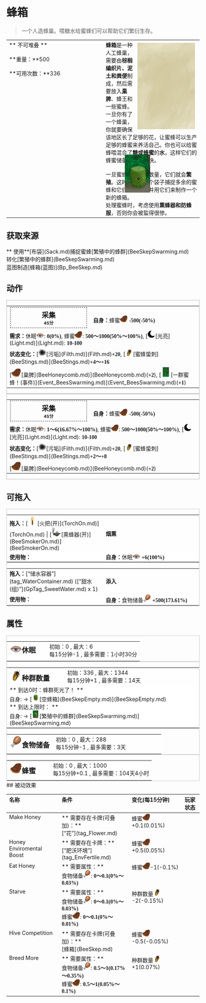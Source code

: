 # 蜂箱  
> 一个人造蜂巢。喂糖水给蜜蜂们可以帮助它们繁衍生存。  
  
<table class="table table-bordered" data-toggle="table"  data-show-header="false"><thead style="display:none"><tr ><th  style="width:50%;text-align:left;vertical-align:top;"  >title</th><th  style="width:50%;text-align:left;vertical-align:top;"  ></th></tr></thead><tr ><td  style="width:50%;text-align:left;vertical-align:top;"  >** 不可堆叠 **<br><br>**重量：**500<br><br>**可用次数：**336</td><td  style="width:50%;text-align:left;vertical-align:top;"  ><div style="float:right; margin:5px"><div class="gamecard" style="width:150px; height:225px;"><a href="BeeSkep.md" style="color:black"><img class="bg" decoding="async" src="../wiki/Sprite/BG_SandTop.png" href="a.md" style="max-width:150px;max-height:225px;"><img decoding="async" src="../wiki/Sprite/SkepBees.png" class="cardimageNoBack" style="transform: translate(-50%, 0%) scale(0.4398826979472141);"><span style="font-size: 25px;">蜂箱</span></a></div></div><b>蜂箱</b>是一种人工蜂巢，需要由<b>棕榈编织片、泥土和粪便</b>制成，然后需要放入<b>巢脾</b>、蜂王和一些蜜蜂。<br>一旦你有了一个蜂巢，你就要确保该地区长了足够的花，让蜜蜂可以生产足够的蜂蜜来养活自己。你也可以给蜜蜂喂混合了<b>糖或蜂蜜</b>的<b>水</b>，这样它们的蜂蜜储备增长得更快。<br><br>一旦蜜蜂达到最大数量，它们就会<b>繁殖</b>。这时可以用一个袋子捕捉多余的蜜蜂和它们的蜂后，并用它们来制作一个新的蜂箱。<br>处理蜜蜂时，考虑使用<b>熏蜂器和防蜂服</b>，否则你会被蜇得很惨。</td></tr></tbody></table>  
  
## 获取来源  
<div style="display:inline-block"><div class="gamedatalist" style="text-align:left;min-width:200px;min-height:0px;"><div style="display:inline-block"><div style="display:inline-block;vertical-align:middle;">** 使用**[布袋](Sack.md)捕捉蜜蜂</div><div style="display:inline-block;vertical-align:middle;">[繁殖中的蜂群](BeeSkepSwarming.md)</div></div></div><div class="gamedatalist" style="text-align:left;min-width:200px;min-height:0px;"><div style="display:inline-block"><div style="display:inline-block;vertical-align:middle;">转化</div><div style="display:inline-block;vertical-align:middle;">[繁殖中的蜂群](BeeSkepSwarming.md)</div></div></div><div class="gamedatalist" style="text-align:left;min-width:200px;min-height:0px;"><div style="display:inline-block"><div style="display:inline-block;vertical-align:middle;">蓝图制造</div><div style="display:inline-block;vertical-align:middle;">[蜂箱(蓝图)](Bp_BeeSkep.md)</div></div></div></div>  
  
## 动作  
<div  style="border:1px solid #BBB"><table><tr><td rowspan="2" style="width:200px;text-align:center;font-size:1.3em;font-weight:bold"><div style="padding:5px;border:1px dashed #333"><div>采集</div><div style="font-size:0.6em;"><font data-toggle="tooltip" data-placement="top" title="3TP">45分</font></div></div></td><td></td></tr><tr><td><b>自身：</b>蜂蜜<div style="width:20px;display:inline-block;text-align:center"><img decoding="async" src="../wiki/Sprite/BeeHoneycomb.png" href="a.md" style="max-width:20px;max-height:20px;"></div>  <span style="font-family:ui-monospace"><b>-500(-50%)</b></span></td></tr><tr><td colspan="2"><b>需求：</b>休眠<div style="width:20px;display:inline-block;text-align:center"><img decoding="async" src="../wiki/Sprite/Sleepy.png" href="a.md" style="max-width:20px;max-height:20px;"></div>: <span style="font-family:ui-monospace"><b>0(0%)</b></span>, 蜂蜜<div style="width:20px;display:inline-block;text-align:center"><img decoding="async" src="../wiki/Sprite/BeeHoneycomb.png" href="a.md" style="max-width:20px;max-height:20px;"></div>: <span style="font-family:ui-monospace"><b>500～1000(50%～100%)</b></span>, [<div style="width:20px;display:inline-block;text-align:center"><img decoding="async" src="../wiki/Sprite/Darkness17609.png" href="a.md" style="max-width:20px;max-height:20px;"></div>[光亮](Light.md)](Light.md): <span style="font-family:ui-monospace"><b>10-100</b></span></td></tr><tr><td colspan="2"><b>状态变化：</b>[<div style="width:20px;display:inline-block;text-align:center"><img decoding="async" src="../wiki/Sprite/Dirt3.png" href="a.md" style="max-width:20px;max-height:20px;"></div>[污垢](Filth.md)](Filth.md)<span style="font-family:ui-monospace"><b>+20</b></span>, [<div style="width:20px;display:inline-block;text-align:center"><img decoding="async" src="../wiki/Sprite/BeeStings.png" href="a.md" style="max-width:20px;max-height:20px;"></div>[蜜蜂蛰刺](BeeStings.md)](BeeStings.md)<span style="font-family:ui-monospace"><b>+4～+16</b></span></td></tr><tr><td colspan="2">[<div style="width:25px;display:inline-block;text-align:center"><img decoding="async" src="../wiki/Sprite/BeeHoneycomb.png" href="a.md" style="max-width:25px;max-height:25px;"></div>[巢脾](BeeHoneycomb.md)](BeeHoneycomb.md)(<span style="font-family:ui-monospace"><b>+2</b></span>), [<div style="width:25px;display:inline-block;text-align:center"><img decoding="async" src="../wiki/Sprite/BeeSwarm.png" href="a.md" style="max-width:25px;max-height:25px;"></div>[一群蜜蜂！(事件)](Event_BeesSwarming.md)](Event_BeesSwarming.md)(<span style="font-family:ui-monospace"><b>+1</b></span>)</td></tr></table></div>  
<div  style="border:1px solid #BBB"><table><tr><td rowspan="2" style="width:200px;text-align:center;font-size:1.3em;font-weight:bold"><div style="padding:5px;border:1px dashed #333"><div>采集</div><div style="font-size:0.6em;"><font data-toggle="tooltip" data-placement="top" title="3TP">45分</font></div></div></td><td></td></tr><tr><td><b>自身：</b>蜂蜜<div style="width:20px;display:inline-block;text-align:center"><img decoding="async" src="../wiki/Sprite/BeeHoneycomb.png" href="a.md" style="max-width:20px;max-height:20px;"></div>  <span style="font-family:ui-monospace"><b>-500(-50%)</b></span></td></tr><tr><td colspan="2"><b>需求：</b>休眠<div style="width:20px;display:inline-block;text-align:center"><img decoding="async" src="../wiki/Sprite/Sleepy.png" href="a.md" style="max-width:20px;max-height:20px;"></div>: <span style="font-family:ui-monospace"><b>1～6(16.67%～100%)</b></span>, 蜂蜜<div style="width:20px;display:inline-block;text-align:center"><img decoding="async" src="../wiki/Sprite/BeeHoneycomb.png" href="a.md" style="max-width:20px;max-height:20px;"></div>: <span style="font-family:ui-monospace"><b>500～1000(50%～100%)</b></span>, [<div style="width:20px;display:inline-block;text-align:center"><img decoding="async" src="../wiki/Sprite/Darkness17609.png" href="a.md" style="max-width:20px;max-height:20px;"></div>[光亮](Light.md)](Light.md): <span style="font-family:ui-monospace"><b>10-100</b></span></td></tr><tr><td colspan="2"><b>状态变化：</b>[<div style="width:20px;display:inline-block;text-align:center"><img decoding="async" src="../wiki/Sprite/Dirt3.png" href="a.md" style="max-width:20px;max-height:20px;"></div>[污垢](Filth.md)](Filth.md)<span style="font-family:ui-monospace"><b>+20</b></span>, [<div style="width:20px;display:inline-block;text-align:center"><img decoding="async" src="../wiki/Sprite/BeeStings.png" href="a.md" style="max-width:20px;max-height:20px;"></div>[蜜蜂蛰刺](BeeStings.md)](BeeStings.md)<span style="font-family:ui-monospace"><b>+2～+8</b></span></td></tr><tr><td colspan="2">[<div style="width:25px;display:inline-block;text-align:center"><img decoding="async" src="../wiki/Sprite/BeeHoneycomb.png" href="a.md" style="max-width:25px;max-height:25px;"></div>[巢脾](BeeHoneycomb.md)](BeeHoneycomb.md)(<span style="font-family:ui-monospace"><b>+2</b></span>)</td></tr></table></div>  
  
  
## 可拖入  
<div  style="border:1px solid #CCC;"><table style="margin-bottom:0px;"><tr><td style="width:40%;text-align:left; background-color:#FEFEFE"><b>拖入：</b>[<div style="width:25px;display:inline-block;text-align:center"><img decoding="async" src="../wiki/Sprite/TorchOn.png" href="a.md" style="max-width:25px;max-height:25px;"></div>[火把(开)](TorchOn.md)](TorchOn.md) | [<div style="width:25px;display:inline-block;text-align:center"><img decoding="async" src="../wiki/Sprite/BeeSmokerOn.png" href="a.md" style="max-width:25px;max-height:25px;"></div>[熏蜂器(开)](BeeSmokerOn.md)](BeeSmokerOn.md)</td><td style="width:40%;font-size:1em;font-weight:bold;background-color:#FEFEFE">烟熏  </td></tr><tr style="background-color:#FFFFFF"><td style=""><b>使用物：</b></td><td style=""><b>自身：</b>休眠<div style="width:20px;display:inline-block;text-align:center"><img decoding="async" src="../wiki/Sprite/Sleepy.png" href="a.md" style="max-width:20px;max-height:20px;"></div>  <span style="font-family:ui-monospace"><b>+6(100%)</b></span></td></tr></table></div>  
<div  style="border:1px solid #CCC;"><table style="margin-bottom:0px;"><tr><td style="width:40%;text-align:left; background-color:#FEFEFE"><b>拖入：</b>[“储水容器”](tag_WaterContainer.md) ([“甜水(组)”](GpTag_SweetWater.md) x 1)</td><td style="width:40%;font-size:1em;font-weight:bold;background-color:#FEFEFE">添入  </td></tr><tr style="background-color:#FFFFFF"><td style=""><b>使用物：</b></td><td style=""><b>自身：</b>食物储备<div style="width:20px;display:inline-block;text-align:center"><img decoding="async" src="../wiki/Sprite/Hunger.png" href="a.md" style="max-width:20px;max-height:20px;"></div>  <span style="font-family:ui-monospace"><b>+500(173.61%)</b></span></td></tr></table></div>  
  
## 属性   
<div  style="border:1px solid #CCC;"><table style="margin-bottom:0px;"><tr><td style="width:30%;text-align:left; background-color:#FEFEFE;font-size:1.3em;font-weight:bold;"><div style="width:30px;display:inline-block;text-align:center"><img decoding="async" src="../wiki/Sprite/Sleepy.png" href="a.md" style="max-width:30px;max-height:30px;"></div>休眠</td><td style="font-size:1em;background-color:#FEFEFE">初始：0 , 最大：6<br>每15分钟-1 , 最多需要：<font data-toggle="tooltip" data-placement="top" title="6TP">1小时30分</font></td></tr><tr style="background-color:#FFFFFF"><td colspan=2></td></tr></table></div>  
<div  style="border:1px solid #CCC;"><table style="margin-bottom:0px;"><tr><td style="width:30%;text-align:left; background-color:#FEFEFE;font-size:1.3em;font-weight:bold;"><div style="width:30px;display:inline-block;text-align:center"><img decoding="async" src="../wiki/Sprite/BeeStings.png" href="a.md" style="max-width:30px;max-height:30px;"></div>种群数量</td><td style="font-size:1em;background-color:#FEFEFE">初始：336 , 最大：1344<br>每15分钟+1 , 最多需要：<font data-toggle="tooltip" data-placement="top" title="1344TP">14天</font></td></tr><tr style="background-color:#FFFFFF"><td colspan=2>** 到达0时：蜂群死光了！ **<br>自身: → [<div style="width:20px;display:inline-block;text-align:center"><img decoding="async" src="../wiki/Sprite/SkepEmpty.png" href="a.md" style="max-width:20px;max-height:20px;"></div>[空蜂箱](BeeSkepEmpty.md)](BeeSkepEmpty.md)<br>** 到达上限时： **<br>自身: → [<div style="width:20px;display:inline-block;text-align:center"><img decoding="async" src="../wiki/Sprite/SkepSwarm.png" href="a.md" style="max-width:20px;max-height:20px;"></div>[繁殖中的蜂群](BeeSkepSwarming.md)](BeeSkepSwarming.md)</td></tr></table></div>  
<div  style="border:1px solid #CCC;"><table style="margin-bottom:0px;"><tr><td style="width:30%;text-align:left; background-color:#FEFEFE;font-size:1.3em;font-weight:bold;"><div style="width:30px;display:inline-block;text-align:center"><img decoding="async" src="../wiki/Sprite/Hunger.png" href="a.md" style="max-width:30px;max-height:30px;"></div>食物储备</td><td style="font-size:1em;background-color:#FEFEFE">初始：0 , 最大：288<br>每15分钟-1 , 最多需要：<font data-toggle="tooltip" data-placement="top" title="288TP">3天</font></td></tr><tr style="background-color:#FFFFFF"><td colspan=2></td></tr></table></div>  
<div  style="border:1px solid #CCC;"><table style="margin-bottom:0px;"><tr><td style="width:30%;text-align:left; background-color:#FEFEFE;font-size:1.3em;font-weight:bold;"><div style="width:30px;display:inline-block;text-align:center"><img decoding="async" src="../wiki/Sprite/BeeHoneycomb.png" href="a.md" style="max-width:30px;max-height:30px;"></div>蜂蜜</td><td style="font-size:1em;background-color:#FEFEFE">初始：0 , 最大：1000<br>每15分钟+0.1 , 最多需要：<font data-toggle="tooltip" data-placement="top" title="10000TP">104天4小时</font></td></tr><tr style="background-color:#FFFFFF"><td colspan=2></td></tr></table></div>  
## 被动效果  
<table class="table table-bordered" data-toggle="table"  ><thead style=""><tr ><th  style="text-align:left;vertical-align:top;"  >名称</th><th  style="text-align:left;vertical-align:top;"  >条件</th><th  style="text-align:left;vertical-align:top;"  >变化(每15分钟)</th><th  style="text-align:left;vertical-align:top;"  data-sortable="true"  >玩家状态</th></tr></thead><tr ><td  style="text-align:left;vertical-align:top;"  >Make Honey</td><td  style="text-align:left;vertical-align:top;"  >** 需要存在卡牌(可叠加)：**<br>[“花”](tag_Flower.md)</td><td  style="text-align:left;vertical-align:top;"  >蜂蜜<div style="width:20px;display:inline-block;text-align:center"><img decoding="async" src="../wiki/Sprite/BeeHoneycomb.png" href="a.md" style="max-width:20px;max-height:20px;"></div>+0.1(0.01%)</td><td  style="text-align:left;vertical-align:top;"  ></td></tr><tr ><td  style="text-align:left;vertical-align:top;"  >Honey Enviromental Boost</td><td  style="text-align:left;vertical-align:top;"  >** 需要存在卡牌：**<br>[“肥沃环境”](tag_EnvFertile.md)</td><td  style="text-align:left;vertical-align:top;"  >蜂蜜<div style="width:20px;display:inline-block;text-align:center"><img decoding="async" src="../wiki/Sprite/BeeHoneycomb.png" href="a.md" style="max-width:20px;max-height:20px;"></div>+0.5(0.05%)</td><td  style="text-align:left;vertical-align:top;"  ></td></tr><tr ><td  style="text-align:left;vertical-align:top;"  >Eat Honey</td><td  style="text-align:left;vertical-align:top;"  >** 需要属性：**<br>食物储备<div style="width:20px;display:inline-block;text-align:center"><img decoding="async" src="../wiki/Sprite/Hunger.png" href="a.md" style="max-width:20px;max-height:20px;"></div>: <span style="font-family:ui-monospace"><b>0～0.1(0%～0.03%)</b></span></td><td  style="text-align:left;vertical-align:top;"  >蜂蜜<div style="width:20px;display:inline-block;text-align:center"><img decoding="async" src="../wiki/Sprite/BeeHoneycomb.png" href="a.md" style="max-width:20px;max-height:20px;"></div>-1(-0.1%)</td><td  style="text-align:left;vertical-align:top;"  ></td></tr><tr ><td  style="text-align:left;vertical-align:top;"  >Starve</td><td  style="text-align:left;vertical-align:top;"  >** 需要属性：**<br>食物储备<div style="width:20px;display:inline-block;text-align:center"><img decoding="async" src="../wiki/Sprite/Hunger.png" href="a.md" style="max-width:20px;max-height:20px;"></div>: <span style="font-family:ui-monospace"><b>0～0.1(0%～0.03%)</b></span><br>蜂蜜<div style="width:20px;display:inline-block;text-align:center"><img decoding="async" src="../wiki/Sprite/BeeHoneycomb.png" href="a.md" style="max-width:20px;max-height:20px;"></div>: <span style="font-family:ui-monospace"><b>0～0.1(0%～0.01%)</b></span></td><td  style="text-align:left;vertical-align:top;"  >种群数量<div style="width:20px;display:inline-block;text-align:center"><img decoding="async" src="../wiki/Sprite/BeeStings.png" href="a.md" style="max-width:20px;max-height:20px;"></div> -2(-0.15%)</td><td  style="text-align:left;vertical-align:top;"  ></td></tr><tr ><td  style="text-align:left;vertical-align:top;"  >Hive Competition</td><td  style="text-align:left;vertical-align:top;"  >** 需要存在卡牌(可叠加)：**<br>[蜂箱](BeeSkep.md)</td><td  style="text-align:left;vertical-align:top;"  >蜂蜜<div style="width:20px;display:inline-block;text-align:center"><img decoding="async" src="../wiki/Sprite/BeeHoneycomb.png" href="a.md" style="max-width:20px;max-height:20px;"></div>-0.5(-0.05%)</td><td  style="text-align:left;vertical-align:top;"  ></td></tr><tr ><td  style="text-align:left;vertical-align:top;"  >Breed More</td><td  style="text-align:left;vertical-align:top;"  >** 需要属性：**<br>食物储备<div style="width:20px;display:inline-block;text-align:center"><img decoding="async" src="../wiki/Sprite/Hunger.png" href="a.md" style="max-width:20px;max-height:20px;"></div>: <span style="font-family:ui-monospace"><b>0.5～1(0.17%～0.35%)</b></span><br>蜂蜜<div style="width:20px;display:inline-block;text-align:center"><img decoding="async" src="../wiki/Sprite/BeeHoneycomb.png" href="a.md" style="max-width:20px;max-height:20px;"></div>: <span style="font-family:ui-monospace"><b>0.5～1(0.05%～0.1%)</b></span></td><td  style="text-align:left;vertical-align:top;"  >种群数量<div style="width:20px;display:inline-block;text-align:center"><img decoding="async" src="../wiki/Sprite/BeeStings.png" href="a.md" style="max-width:20px;max-height:20px;"></div> +1(0.07%)</td><td  style="text-align:left;vertical-align:top;"  ></td></tr></tbody></table>  
  


<script>document.title="蜂箱 - 卡牌生存百科 Card Survival Wiki";</script>